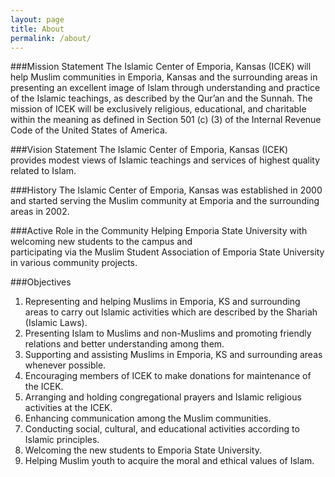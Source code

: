 ```yaml
---
layout: page
title: About
permalink: /about/
---
```

          
###Mission Statement
The Islamic Center of Emporia, Kansas (ICEK) will help Muslim communities in Emporia, Kansas and the surrounding areas in presenting an excellent image of Islam through understanding and practice of the Islamic teachings, as described by the Qur’an and the Sunnah. The mission of ICEK will be exclusively religious, educational, and charitable within the meaning as defined in Section 501 (c) (3) of the Internal Revenue Code of the United States of America.

###Vision Statement
The Islamic Center of Emporia, Kansas (ICEK) provides modest views of Islamic teachings and services of highest quality related to Islam.

###History
The Islamic Center of Emporia, Kansas was established in 2000 and started serving the Muslim community at Emporia and the surrounding areas in 2002.

###Active Role in the Community
Helping Emporia State University with  welcoming new students to the campus and<br> participating via the Muslim Student Association of Emporia State University in various community projects.

###Objectives
<ol>
  <li>Representing and helping Muslims in Emporia, KS and surrounding areas to carry out Islamic activities which are described by the Shariah (Islamic Laws).</li>
  <li>Presenting Islam to Muslims and non-Muslims and promoting friendly relations and better understanding among them.</li>
  <li>Supporting and assisting Muslims in Emporia, KS and surrounding areas whenever possible.</li>
  <li>Encouraging members of ICEK to make donations for maintenance of the ICEK.</li>
  <li>Arranging and holding congregational prayers and Islamic religious activities at the ICEK.</li>
  <li>Enhancing communication among the Muslim communities.</li>
  <li>Conducting social, cultural, and educational activities according to Islamic principles.</li>
  <li>Welcoming the new students to Emporia State University.</li>
  <li>Helping Muslim youth to acquire the moral and ethical values of Islam.</li>
</ol>

